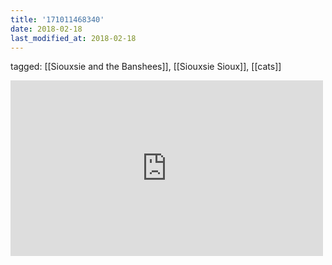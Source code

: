 ```yaml
---
title: '171011468340'
date: 2018-02-18
last_modified_at: 2018-02-18
---
```

tagged: [[Siouxsie and the Banshees]], [[Siouxsie Sioux]], [[cats]]
<iframe allow="accelerometer; autoplay; clipboard-write; encrypted-media; gyroscope; picture-in-picture" allowfullscreen="" frameborder="0" height="281" id="youtube_iframe" src="https://www.youtube.com/embed/zpaqBXc5MTk?feature=oembed&amp;enablejsapi=1&amp;origin=https://safe.txmblr.com&amp;wmode=opaque" width="500"></iframe>